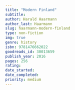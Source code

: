 ```yaml
---
title: "Modern Finland"
subtitle: 
author: Harald Haarmann
author_last: Haarmann
slug: haarmann-modern-finland
type: non-fiction
img: true
genre: history
isbn: 9781476662022
goodreads_id: 30013659
publish_year: 2016
pages: 256
rating: 
date_started:
date_completed:
priority: medium
---
```

